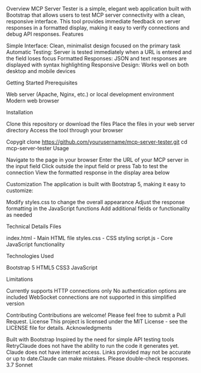 Overview
MCP Server Tester is a simple, elegant web application built with Bootstrap that allows users to test MCP server connectivity with a clean, responsive interface. This tool provides immediate feedback on server responses in a formatted display, making it easy to verify connections and debug API responses.
Features

Simple Interface: Clean, minimalist design focused on the primary task
Automatic Testing: Server is tested immediately when a URL is entered and the field loses focus
Formatted Responses: JSON and text responses are displayed with syntax highlighting
Responsive Design: Works well on both desktop and mobile devices

Getting Started
Prerequisites

Web server (Apache, Nginx, etc.) or local development environment
Modern web browser

Installation

Clone this repository or download the files
Place the files in your web server directory
Access the tool through your browser

Copygit clone https://github.com/yourusername/mcp-server-tester.git
cd mcp-server-tester
Usage

Navigate to the page in your browser
Enter the URL of your MCP server in the input field
Click outside the input field or press Tab to test the connection
View the formatted response in the display area below

Customization
The application is built with Bootstrap 5, making it easy to customize:

Modify styles.css to change the overall appearance
Adjust the response formatting in the JavaScript functions
Add additional fields or functionality as needed

Technical Details
Files

index.html - Main HTML file
styles.css - CSS styling
script.js - Core JavaScript functionality

Technologies Used

Bootstrap 5
HTML5
CSS3
JavaScript

Limitations

Currently supports HTTP connections only
No authentication options are included
WebSocket connections are not supported in this simplified version

Contributing
Contributions are welcome! Please feel free to submit a Pull Request.
License
This project is licensed under the MIT License - see the LICENSE file for details.
Acknowledgments

Built with Bootstrap
Inspired by the need for simple API testing tools
RetryClaude does not have the ability to run the code it generates yet. Claude does not have internet access. Links provided may not be accurate or up to date.Claude can make mistakes. Please double-check responses. 3.7 Sonnet
